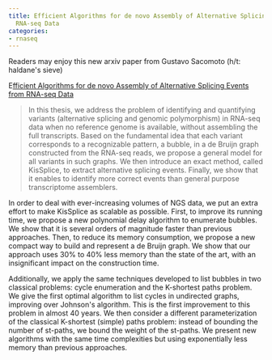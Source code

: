 ```yaml
---
title: Efficient Algorithms for de novo Assembly of Alternative Splicing Events from
  RNA-seq Data
categories:
- rnaseq
---
```

Readers may enjoy this new arxiv paper from Gustavo Sacomoto (h/t: haldane's
sieve)
<!--more-->

E[fficient Algorithms for de novo Assembly of Alternative Splicing Events from
RNA-seq Data](http://arxiv.org/abs/1406.6047)

> In this thesis, we address the problem of identifying and quantifying
variants (alternative splicing and genomic polymorphism) in RNA-seq data when
no reference genome is available, without assembling the full transcripts.
Based on the fundamental idea that each variant corresponds to a recognizable
pattern, a bubble, in a de Bruijn graph constructed from the RNA-seq reads, we
propose a general model for all variants in such graphs. We then introduce an
exact method, called KisSplice, to extract alternative splicing events.
Finally, we show that it enables to identify more correct events than general
purpose transcriptome assemblers.

In order to deal with ever-increasing volumes of NGS data, we put an extra
effort to make KisSplice as scalable as possible. First, to improve its
running time, we propose a new polynomial delay algorithm to enumerate
bubbles. We show that it is several orders of magnitude faster than previous
approaches. Then, to reduce its memory consumption, we propose a new compact
way to build and represent a de Bruijn graph. We show that our approach uses
30% to 40% less memory than the state of the art, with an insignificant impact
on the construction time.

Additionally, we apply the same techniques developed to list bubbles in two
classical problems: cycle enumeration and the K-shortest paths problem. We
give the first optimal algorithm to list cycles in undirected graphs,
improving over Johnson's algorithm. This is the first improvement to this
problem in almost 40 years. We then consider a different parameterization of
the classical K-shortest (simple) paths problem: instead of bounding the
number of st-paths, we bound the weight of the st-paths. We present new
algorithms with the same time complexities but using exponentially less memory
than previous approaches.

